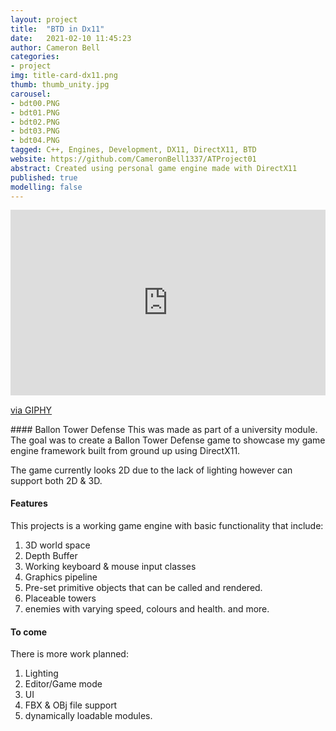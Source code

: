 ```yaml
---
layout: project
title:  "BTD in Dx11"
date:   2021-02-10 11:45:23
author: Cameron Bell
categories:
- project
img: title-card-dx11.png
thumb: thumb_unity.jpg
carousel:
- bdt00.PNG
- bdt01.PNG
- bdt02.PNG
- bdt03.PNG
- bdt04.PNG
tagged: C++, Engines, Development, DX11, DirectX11, BTD
website: https://github.com/CameronBell1337/ATProject01
abstract: Created using personal game engine made with DirectX11
published: true
modelling: false
---
```

<div style="width:100%;height:0;padding-bottom:59%;position:relative;"><iframe src="https://giphy.com/embed/I0k5QGQou5vxlaCH19" width="100%" height="100%" style="position:absolute" frameBorder="0" class="giphy-embed" allowFullScreen></iframe></div><p><a href="https://giphy.com/gifs/I0k5QGQou5vxlaCH19">via GIPHY</a></p>
#### Ballon Tower Defense
This was made as part of a university module. The goal was to create a Ballon Tower Defense game to showcase my game engine framework built from ground up using DirectX11.

The game currently looks 2D due to the lack of lighting however can support both 2D & 3D.
#### Features
This projects is a working game engine with basic functionality that include: 
1. 3D world space
2. Depth Buffer
3. Working keyboard & mouse input classes
4. Graphics pipeline
5. Pre-set primitive objects that can be called and rendered.
6. Placeable towers
7. enemies with varying speed, colours and health.
and more.
#### To come
There is more work planned:
1. Lighting
2. Editor/Game mode
3. UI
4. FBX & OBj file support
5. dynamically loadable modules.
